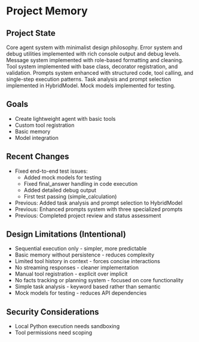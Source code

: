 # Project Memory

## Project State
Core agent system with minimalist design philosophy. Error system and debug utilities implemented with rich console output and debug levels. Message system implemented with role-based formatting and cleaning. Tool system implemented with base class, decorator registration, and validation. Prompts system enhanced with structured code, tool calling, and single-step execution patterns. Task analysis and prompt selection implemented in HybridModel. Mock models implemented for testing.

## Goals
- Create lightweight agent with basic tools
- Custom tool registration
- Basic memory
- Model integration

## Recent Changes
- Fixed end-to-end test issues:
  - Added mock models for testing
  - Fixed final_answer handling in code execution
  - Added detailed debug output
  - First test passing (simple_calculation)
- Previous: Added task analysis and prompt selection to HybridModel
- Previous: Enhanced prompts system with three specialized prompts
- Previous: Completed project review and status assessment

## Design Limitations (Intentional)
- Sequential execution only - simpler, more predictable
- Basic memory without persistence - reduces complexity
- Limited tool history in context - forces concise interactions
- No streaming responses - cleaner implementation
- Manual tool registration - explicit over implicit
- No facts tracking or planning system - focused on core functionality
- Simple task analysis - keyword based rather than semantic
- Mock models for testing - reduces API dependencies

## Security Considerations
- Local Python execution needs sandboxing
- Tool permissions need scoping